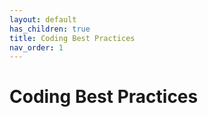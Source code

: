 ```yaml
---
layout: default
has_children: true
title: Coding Best Practices
nav_order: 1
---
```


# Coding Best Practices